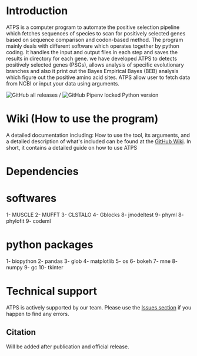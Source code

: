 # Introduction

  ATPS is a computer program to automate the positive selection pipeline which fetches sequences of species to scan for positively selected genes based on sequence comparison and codon-based method. The program mainly deals with different software which operates together by python coding. It handles the input and output files in each step and saves the results in directory for each gene.
  we have developed ATPS to detects positively selected genes (PSGs), allows analysis of specific evolutionary branches and also it print out the Bayes Empirical Bayes (BEB) analysis which figure out the positive amino acid sites. ATPS allow user to fetch data from NCBI or input your data using arguments.  

![GitHub all releases](https://img.shields.io/github/downloads/APS-P/APSP/total?color=%2300ff00&label=Downloads&logo=GitHub&logoColor=white&style=plastic) / ![GitHub Pipenv locked Python version](https://img.shields.io/github/pipenv/locked/python-version/APS-P/APSP?label=Python&logo=github&style=plastic)

# Wiki (How to use the program)

A detailed documentation including: How to use the tool, its arguments, and a detailed description of what's included can be found at the [GitHub Wiki](https://github.com/APS-P/APSP/wiki). In short, it contains a detailed guide on how to use ATPS

# Dependencies

   # softwares 
   
1- MUSCLE
2- MUFFT
3- CLSTALO
4- Gblocks
8- jmodeltest
9- phyml
8- phylofit
9- codeml

   # python packages 
   
1- biopython
2- pandas
3- glob
4- matplotlib 
5- os 
6- bokeh
7- mne
8- numpy
9- gc 
10- tkinter 


# Technical support

ATPS is actively supported by our team. Please use the [Issues section](https://github.com/APS-P/APSP/issues) if you happen to find any errors.

## Citation
Will be added after publication and official release.
